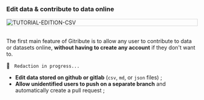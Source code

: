 ### Edit data & contribute to data online

<div style="border: thin solid lightgrey;">
  <img
    alt="TUTORIAL-EDITION-CSV"
    src="https://raw.githubusercontent.com/multi-coop/gitribute-documentation-content/main/images/tutorial/edition-edit-csv.png"
    />
</div>

<br>

The first main feature of Gitribute is to allow any user to contribute to data or datasets online, **without having to create any account** if they don't want to.

🚧  &nbsp; `Redaction in progress...`

- **Edit data stored on github or gitlab** (`csv`, `md`, or `json` files) ;
- **Allow unidentified users to push on a separate branch** and automatically create a pull request ;
